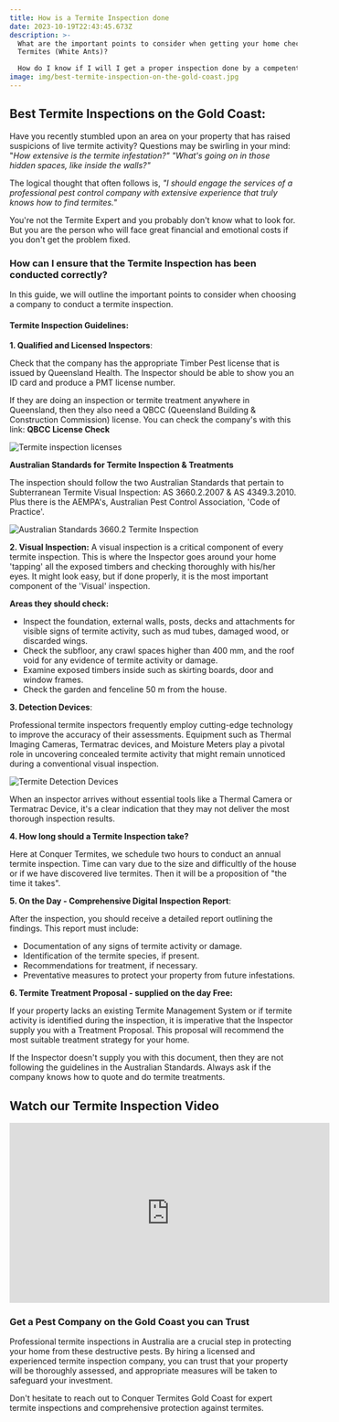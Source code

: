 ```yaml
---
title: How is a Termite Inspection done
date: 2023-10-19T22:43:45.673Z
description: >-
  What are the important points to consider when getting your home checked for
  Termites (White Ants)? 

  How do I know if I will I get a proper inspection done by a competent inspector? 
image: img/best-termite-inspection-on-the-gold-coast.jpg
---
```

## Best Termite Inspections on the Gold Coast:

Have you recently stumbled upon an area on your property that has raised suspicions of live termite activity? Questions may be swirling in your mind: "*How extensive is the termite infestation?" "What's going on in those hidden spaces, like inside the walls?"*

The logical thought that often follows is, *"I should engage the services of a professional pest control company with extensive experience that truly knows how to find termites."*

You're not the Termite Expert and you probably don't know what to look for. But you are the person who will face great financial and emotional costs if you don't get the problem fixed.

### How can I ensure that the Termite Inspection has been conducted correctly?

In this guide, we will outline the important points to consider when choosing a company to conduct a termite inspection.

#### Termite Inspection Guidelines:

**1. Qualified and Licensed Inspectors**: 

Check that the company has the appropriate Timber Pest license that is issued by Queensland Health. The Inspector should be able to show you an ID card and produce a PMT license number. 

If they are doing an inspection or termite treatment anywhere in Queensland, then they also need a QBCC (Queensland Building & Construction Commission) license. You can check the company's with this link: **QBCC License Check**

![Termite inspection licenses](img/termite-licenses.jpg)

**Australian Standards for Termite Inspection & Treatments**

The inspection should follow the two Australian Standards that pertain to Subterranean Termite Visual Inspection: AS 3660.2.2007 & AS 4349.3.2010. Plus there is the AEMPA's, Australian Pest Control Association, 'Code of Practice'.

![Australian Standards 3660.2 Termite Inspection](img/australian-standards-termites.jpg)

**2. Visual Inspection:** A visual inspection is a critical component of every termite inspection. This is where the Inspector goes around your home 'tapping' all the exposed timbers and checking thoroughly with his/her eyes. It might look easy, but if done properly, it is the most important component of the 'Visual' inspection.

**Areas they should check:**

* Inspect the foundation, external walls, posts, decks and attachments for visible signs of termite activity, such as mud tubes, damaged wood, or discarded wings.
* Check the subfloor, any crawl spaces higher than 400 mm, and the roof void for any evidence of termite activity or damage.
* Examine exposed timbers inside such as skirting boards, door and window frames. 
* Check the garden and fenceline 50 m from the house. 

**3. Detection Devices**: 

Professional termite inspectors frequently employ cutting-edge technology to improve the accuracy of their assessments. Equipment such as Thermal Imaging Cameras, Termatrac devices, and Moisture Meters play a pivotal role in uncovering concealed termite activity that might remain unnoticed during a conventional visual inspection.

![Termite Detection Devices](img/detection-devices.jpg)

When an inspector arrives without essential tools like a Thermal Camera or Termatrac Device, it's a clear indication that they may not deliver the most thorough inspection results.

**4. How long should a Termite Inspection take?**

Here at Conquer Termites, we schedule two hours to conduct an annual termite inspection. Time can vary due to the size and difficultly of the house or if we have discovered live termites. Then it will be a proposition of "the time it takes".

**5. On the Day - Comprehensive Digital Inspection Report**: 

After the inspection, you should receive a detailed report outlining the findings. This report must include:

* Documentation of any signs of termite activity or damage.
* Identification of the termite species, if present.
* Recommendations for treatment, if necessary.
* Preventative measures to protect your property from future infestations.

**6. Termite Treatment Proposal - supplied on the day Free:** 

If your property lacks an existing Termite Management System or if termite activity is identified during the inspection, it is imperative that the Inspector supply you with a Treatment Proposal. This proposal will recommend the most suitable treatment strategy for your home.

If the Inspector doesn't supply you with this document, then they are not following the guidelines in the Australian Standards. Always ask if the company knows how to quote and do termite treatments.

## Watch our Termite Inspection Video

<iframe width="560" height="315" src="https://www.youtube.com/embed/ZE6jMsa2SBs?si=_HG0M2oZ2AxbcYLD" title="YouTube video player" frameborder="0" allow="accelerometer; autoplay; clipboard-write; encrypted-media; gyroscope; picture-in-picture; web-share" allowfullscreen></iframe>

### Get a Pest Company on the Gold Coast you can Trust

Professional termite inspections in Australia are a crucial step in protecting your home from these destructive pests. By hiring a licensed and experienced termite inspection company, you can trust that your property will be thoroughly assessed, and appropriate measures will be taken to safeguard your investment.

 Don't hesitate to reach out to Conquer Termites Gold Coast for expert termite inspections and comprehensive protection against termites.